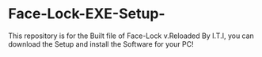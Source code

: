 # Face-Lock-EXE-Setup-
This repository is for the Built file of Face-Lock v.Reloaded By I.T.I, you can download the Setup and install the Software for your PC!

